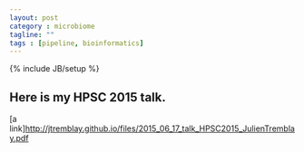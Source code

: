 ```yaml
---
layout: post
category : microbiome
tagline: ""
tags : [pipeline, bioinformatics]
---
```

{% include JB/setup %}


## Here is my HPSC 2015 talk.

[a link]http://jtremblay.github.io/files/2015_06_17_talk_HPSC2015_JulienTremblay.pdf

